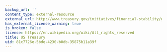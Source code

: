 ```yaml
---
backup_url: ''
content_type: external-resource
external_url: http://www.treasury.gov/initiatives/financial-stability/glossary/Pages/Default.aspx
has_external_license_warning: true
is_broken: false
license: https://en.wikipedia.org/wiki/All_rights_reserved
title: US Treasury
uid: 81c7726e-5bde-4230-b0db-35875b11a39f
---
```

